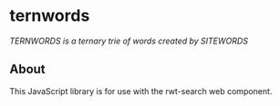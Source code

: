 # ternwords
*TERNWORDS is a ternary trie of words created by SITEWORDS*

## About

This JavaScript library is for use with the rwt-search web component. 



